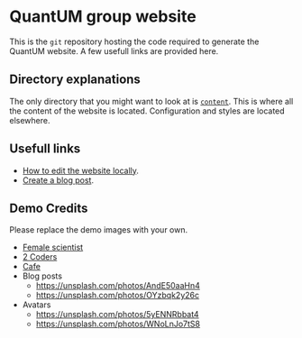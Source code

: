 # QuantUM group website

This is the `git` repository hosting the code required to generate the QuantUM website. A few usefull links are provided here.

## Directory explanations

The only directory that you might want to look at is [`content`](./content/). This is where all the content of the website is located. Configuration and styles are located elsewhere.


## Usefull links

- [How to edit the website locally](https://wowchemy.com/docs/getting-started/install-hugo-extended/).
- [Create a blog post](https://wowchemy.com/docs/content/blog-posts/).

## Demo Credits

Please replace the demo images with your own.

- [Female scientist](https://unsplash.com/photos/uVnRa6mOLOM)
- [2 Coders](https://unsplash.com/photos/kwzWjTnDPLk)
- [Cafe](https://unsplash.com/photos/RnDGGnMEOao)
- Blog posts
  - https://unsplash.com/photos/AndE50aaHn4
  - https://unsplash.com/photos/OYzbqk2y26c
- Avatars
  - https://unsplash.com/photos/5yENNRbbat4
  - https://unsplash.com/photos/WNoLnJo7tS8
